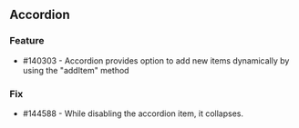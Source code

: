 ## Accordion

### Feature

* \#140303 - Accordion provides option to add new items dynamically by using the "addItem" method

### Fix

* \#144588 - While disabling the accordion item, it collapses.
